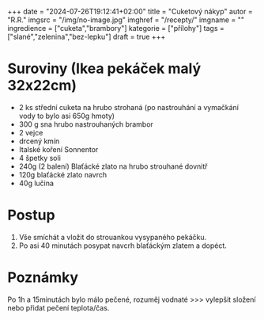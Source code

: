 
+++
date = "2024-07-26T19:12:41+02:00"
title = "Cuketový nákyp"
autor = "R.R."
imgsrc = "/img/no-image.jpg"
imghref = "/recepty/"
imgname = ""
ingredience = ["cuketa","brambory"]
kategorie = ["přílohy"]
tags = ["slané","zelenina","bez-lepku"]
draft = true
+++


# Suroviny (Ikea pekáček malý 32x22cm)
- 2 ks střední cuketa na hrubo strohaná (po nastrouhání a vymačkání vody to bylo asi 650g hmoty)
- 300 g sna hrubo nastrouhaných brambor
- 2 vejce
- drcený kmín
- Italské koření Sonnentor
- 4 špetky soli
- 240g (2 balení) Blaťácké zlato na hrubo strouhané dovnitř
- 120g blaťácké zlato navrch
- 40g lučina

# Postup
1. Vše smíchát a vložit do strouankou vysypaného pekáčku.
2. Po asi 40 minutách posypat navcrh blaťáckým zlatem a dopéct.

# Poznámky
Po 1h a 15minutách bylo málo pečené, rozuměj vodnaté >>> vylepšit složení nebo přidat pečení teplota/čas.

<!-- --> 